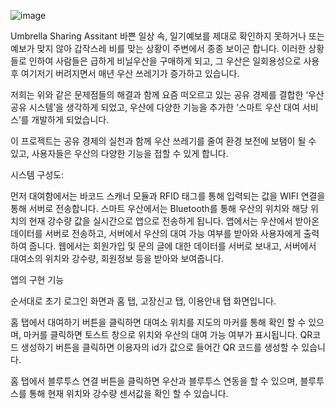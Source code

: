 ![image](https://github.com/user-attachments/assets/5f3186ca-66a8-4eb4-97e3-9df72ed8e175)

Umbrella Sharing Assitant
바쁜 일상 속, 일기예보를 제대로 확인하지 못하거나 또는 예보가 맞지 않아 갑작스레
비를 맞는 상황이 주변에서 종종 보이곤 합니다.
이러한 상황들로 인하여 사람들은 급하게 비닐우산을 구매하게 되고,
그 우산은 일회용성으로 사용 후 여기저기 버려지면서 매년 우산 쓰레기가 증가하고 있습니다.

저희는 위와 같은 문제점들의 해결과 함께 요즘 떠오르고 있는 공유 경제를 결합한
‘우산 공유 시스템’을 생각하게 되었고,
우산에 다양한 기능을 추가한 ‘스마트 우산 대여 서비스’를 개발하게 되었습니다.

이 프로젝트는 공유 경제의 실천과 함께 우산 쓰레기를 줄여 환경 보전에 보탬이 될 수 있고,
사용자들은 우산의 다양한 기능을 접할 수 있게 합니다.


시스템 구성도:

먼저 대여함에서는 바코드 스캐너 모듈과 RFID 태그를 통해 입력되는 값을 WIFI 연결을 통해 서버로 전송합니다.
  스마트 우산에서는 Bluetooth를 통해 우산의 위치와 해당 위치의 현재 강수량 값을 실시간으로 앱으로 전송하게 됩니다.
  앱에서는 우산에서 받아온 데이터를 서버로 전송하고, 서버에서 우산의 대여 가능 여부를 받아와 사용자에게 출력하여 줍니다.
  웹에서는 회원가입 및 문의 글에 대한 데이터를 서버로 보내고, 서버에서 대여소의 위치와 강수량, 회원정보 등을 받아와 보여줍니다.
  

앱의 구현 기능

순서대로 초기 로그인 화면과 홈 탭, 고장신고 탭, 이용안내 탭 화면입니다.

홈 탭에서 대여하기 버튼을 클릭하면 대여소 위치를 지도의 마커를 통해 확인 할 수 있으며,
마커를 클릭하면 토스트 창으로 위치와 우산의 대여 가능 여부가 표시됩니다.
QR코드 생성하기 버튼을 클릭하면 이용자의 id가 값으로 들어간 QR 코드를 생성할 수 있습니다.

홈 탭에서 블루투스 연결 버튼을 클릭하면 우산과 블루투스 연동을 할 수 있으며,
블루투스를 통해 현재 위치와 강수량 센서값을 확인 할 수 있습니다.
